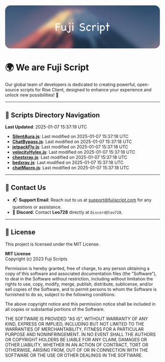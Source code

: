 ![Banner](.github/b.webp)

# 🌍 **We are Fuji Script**

Our global team of developers is dedicated to creating powerful, open-source scripts for Rise Client, designed to enhance your experience and unlock new possibilities! 🌟

---
<!-- SCRIPTS_NAVIGATION_START -->
## 📂 **Scripts Directory Navigation**

**Last Updated**: 2025-01-07 15:37:19 UTC

- **[SilentAura.js](scripts/SilentAura.js)**: Last modified on 2025-01-07 15:37:18 UTC
- **[ChatBypass.js](scripts/ChatBypass.js)**: Last modified on 2025-01-07 15:37:18 UTC
- **[jetpackFly.js](scripts/jetpackFly.js)**: Last modified on 2025-01-07 15:37:18 UTC
- **[velocityHylex.js](scripts/velocityHylex.js)**: Last modified on 2025-01-07 15:37:18 UTC
- **[chestxray.js](scripts/chestxray.js)**: Last modified on 2025-01-07 15:37:18 UTC
- **[bedxray.js](scripts/bedxray.js)**: Last modified on 2025-01-07 15:37:18 UTC
- **[chatMacro.js](scripts/chatMacro.js)**: Last modified on 2025-01-07 15:37:18 UTC

<!-- SCRIPTS_NAVIGATION_END -->

---

## 💬 **Contact Us**  
- 📬 **Support Email**: Reach out to us at [support@fujiscript.com](mailto:support@fujiscript.com) for any questions or assistance.  
- 💬 **Discord**: Contact **Leo728** directly at `Discord@leo728`.

---

## 📜 **License**

This project is licensed under the MIT License.  

**MIT License**  
Copyright (c) 2023 Fuji Scripts  

Permission is hereby granted, free of charge, to any person obtaining a copy of this software and associated documentation files (the "Software"), to deal in the Software without restriction, including without limitation the rights to use, copy, modify, merge, publish, distribute, sublicense, and/or sell copies of the Software, and to permit persons to whom the Software is furnished to do so, subject to the following conditions:  

The above copyright notice and this permission notice shall be included in all copies or substantial portions of the Software.  

THE SOFTWARE IS PROVIDED "AS IS", WITHOUT WARRANTY OF ANY KIND, EXPRESS OR IMPLIED, INCLUDING BUT NOT LIMITED TO THE WARRANTIES OF MERCHANTABILITY, FITNESS FOR A PARTICULAR PURPOSE AND NONINFRINGEMENT. IN NO EVENT SHALL THE AUTHORS OR COPYRIGHT HOLDERS BE LIABLE FOR ANY CLAIM, DAMAGES OR OTHER LIABILITY, WHETHER IN AN ACTION OF CONTRACT, TORT OR OTHERWISE, ARISING FROM, OUT OF OR IN CONNECTION WITH THE SOFTWARE OR THE USE OR OTHER DEALINGS IN THE SOFTWARE.  
